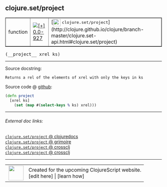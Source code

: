 ## clojure.set/project



 <table border="1">
<tr>
<td>function</td>
<td><a href="https://github.com/cljsinfo/cljs-api-docs/tree/0.0-927"><img valign="middle" alt="[+] 0.0-927" title="Added in 0.0-927" src="https://img.shields.io/badge/+-0.0--927-lightgrey.svg"></a> </td>
<td>
[<img height="24px" valign="middle" src="http://i.imgur.com/1GjPKvB.png"> <samp>clojure.set/project</samp>](http://clojure.github.io/clojure/branch-master/clojure.set-api.html#clojure.set/project)
</td>
</tr>
</table>


 <samp>
(__project__ xrel ks)<br>
</samp>

---





Source docstring:

```
Returns a rel of the elements of xrel with only the keys in ks
```


Source code @ [github](https://github.com/clojure/clojurescript/blob/r2080/src/cljs/clojure/set.cljs#L67-L70):

```clj
(defn project
  [xrel ks]
    (set (map #(select-keys % ks) xrel)))
```

<!--
Repo - tag - source tree - lines:

 <pre>
clojurescript @ r2080
└── src
    └── cljs
        └── clojure
            └── <ins>[set.cljs:67-70](https://github.com/clojure/clojurescript/blob/r2080/src/cljs/clojure/set.cljs#L67-L70)</ins>
</pre>

-->

---



###### External doc links:

[`clojure.set/project` @ clojuredocs](http://clojuredocs.org/clojure.set/project)<br>
[`clojure.set/project` @ grimoire](http://conj.io/store/v1/org.clojure/clojure/1.7.0-beta3/clj/clojure.set/project/)<br>
[`clojure.set/project` @ crossclj](http://crossclj.info/fun/clojure.set/project.html)<br>
[`clojure.set/project` @ crossclj](http://crossclj.info/fun/clojure.set.cljs/project.html)<br>

---

 <table>
<tr><td>
<img valign="middle" align="right" width="48px" src="http://i.imgur.com/Hi20huC.png">
</td><td>
Created for the upcoming ClojureScript website.<br>
[edit here] | [learn how]
</td></tr></table>

[edit here]:https://github.com/cljsinfo/cljs-api-docs/blob/master/cljsdoc/clojure.set_project.cljsdoc
[learn how]:https://github.com/cljsinfo/cljs-api-docs/wiki/cljsdoc-files

<!--

This information was too distracting to show to readers, but I'll leave it
commented here since it is helpful to:

- pretty-print the data used to generate this document
- and show how to retrieve that data



The API data for this symbol:

```clj
{:ns "clojure.set",
 :name "project",
 :signature ["[xrel ks]"],
 :history [["+" "0.0-927"]],
 :type "function",
 :full-name-encode "clojure.set_project",
 :source {:code "(defn project\n  [xrel ks]\n    (set (map #(select-keys % ks) xrel)))",
          :title "Source code",
          :repo "clojurescript",
          :tag "r2080",
          :filename "src/cljs/clojure/set.cljs",
          :lines [67 70]},
 :full-name "clojure.set/project",
 :clj-symbol "clojure.set/project",
 :docstring "Returns a rel of the elements of xrel with only the keys in ks"}

```

Retrieve the API data for this symbol:

```clj
;; from Clojure REPL
(require '[clojure.edn :as edn])
(-> (slurp "https://raw.githubusercontent.com/cljsinfo/cljs-api-docs/catalog/cljs-api.edn")
    (edn/read-string)
    (get-in [:symbols "clojure.set/project"]))
```

-->
